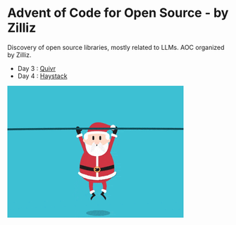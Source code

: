 # Advent of Code for Open Source - by Zilliz

Discovery of open source libraries, mostly related to LLMs. AOC organized by Zilliz.

- Day 3 : [Quivr](https://github.com/StanGirard/quivr)
- Day 4 : [Haystack](https://haystack.deepset.ai/)

![Alt Text](img/christmas.gif)

